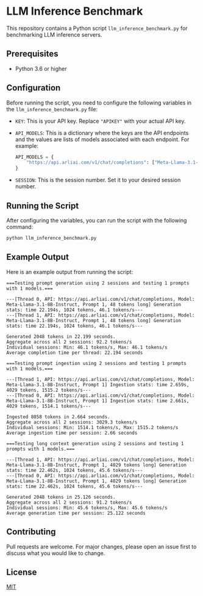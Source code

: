 # LLM Inference Benchmark

This repository contains a Python script `llm_inference_benchmark.py` for benchmarking LLM inference servers.

## Prerequisites

- Python 3.6 or higher

## Configuration

Before running the script, you need to configure the following variables in the `llm_inference_benchmark.py` file:

- `KEY`: This is your API key. Replace `"APIKEY"` with your actual API key.

- `API_MODELS`: This is a dictionary where the keys are the API endpoints and the values are lists of models associated with each endpoint. For example:

    ```python
    API_MODELS = {
        "https://api.arliai.com/v1/chat/completions": ["Meta-Llama-3.1-8B-Instruct"]
    }
    ```

- `SESSION`: This is the session number. Set it to your desired session number.

## Running the Script

After configuring the variables, you can run the script with the following command:

```bash
python llm_inference_benchmark.py
```

## Example Output

Here is an example output from running the script:

```
===Testing prompt generation using 2 sessions and testing 1 prompts with 1 models.===

---[Thread 0, API: https://api.arliai.com/v1/chat/completions, Model: Meta-Llama-3.1-8B-Instruct, Prompt 1, 48 tokens long] Generation stats: time 22.194s, 1024 tokens, 46.1 tokens/s---
---[Thread 1, API: https://api.arliai.com/v1/chat/completions, Model: Meta-Llama-3.1-8B-Instruct, Prompt 1, 48 tokens long] Generation stats: time 22.194s, 1024 tokens, 46.1 tokens/s---

Generated 2048 tokens in 22.199 seconds.
Aggregate across all 2 sessions: 92.2 tokens/s
Individual sessions: Min: 46.1 tokens/s, Max: 46.1 tokens/s
Average completion time per thread: 22.194 seconds

===Testing prompt ingestion using 2 sessions and testing 1 prompts with 1 models.===

---[Thread 1, API: https://api.arliai.com/v1/chat/completions, Model: Meta-Llama-3.1-8B-Instruct, Prompt 1] Ingestion stats: time 2.659s, 4029 tokens, 1515.2 tokens/s---
---[Thread 0, API: https://api.arliai.com/v1/chat/completions, Model: Meta-Llama-3.1-8B-Instruct, Prompt 1] Ingestion stats: time 2.661s, 4029 tokens, 1514.1 tokens/s---

Ingested 8058 tokens in 2.664 seconds.
Aggregate across all 2 sessions: 3029.3 tokens/s
Individual sessions: Min: 1514.1 tokens/s, Max: 1515.2 tokens/s
Average ingestion time per session: 2.66 seconds

===Testing long context generation using 2 sessions and testing 1 prompts with 1 models.===

---[Thread 1, API: https://api.arliai.com/v1/chat/completions, Model: Meta-Llama-3.1-8B-Instruct, Prompt 1, 4029 tokens long] Generation stats: time 22.462s, 1024 tokens, 45.6 tokens/s---
---[Thread 0, API: https://api.arliai.com/v1/chat/completions, Model: Meta-Llama-3.1-8B-Instruct, Prompt 1, 4029 tokens long] Generation stats: time 22.462s, 1024 tokens, 45.6 tokens/s---

Generated 2048 tokens in 25.126 seconds.
Aggregate across all 2 sessions: 91.2 tokens/s
Individual sessions: Min: 45.6 tokens/s, Max: 45.6 tokens/s
Average generation time per session: 25.122 seconds
```

## Contributing

Pull requests are welcome. For major changes, please open an issue first to discuss what you would like to change.

## License

[MIT](https://choosealicense.com/licenses/mit/)
